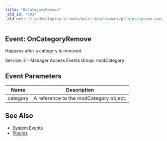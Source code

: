 ```yaml
---
title: "OnCategoryRemove"
_old_id: "403"
_old_uri: "2.x/developing-in-modx/basic-development/plugins/system-events/oncategoryremove"
---
```


## Event: OnCategoryRemove

Happens after a category is removed.

Service: 2 - Manager Access Events
Group: modCategory

## Event Parameters

| Name     | Description                            |
| -------- | -------------------------------------- |
| category | A reference to the modCategory object. |

## See Also

- [System Events](extending-modx/plugins/system-events "System Events")
- [Plugins](extending-modx/plugins "Plugins")
